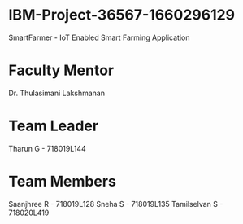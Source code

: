 # IBM-Project-36567-1660296129
SmartFarmer - IoT Enabled Smart Farming Application

# Faculty Mentor
Dr. Thulasimani Lakshmanan

# Team Leader
Tharun G - 718019L144

# Team Members
Saanjhree R - 718019L128
Sneha S - 718019L135
Tamilselvan S - 718020L419
